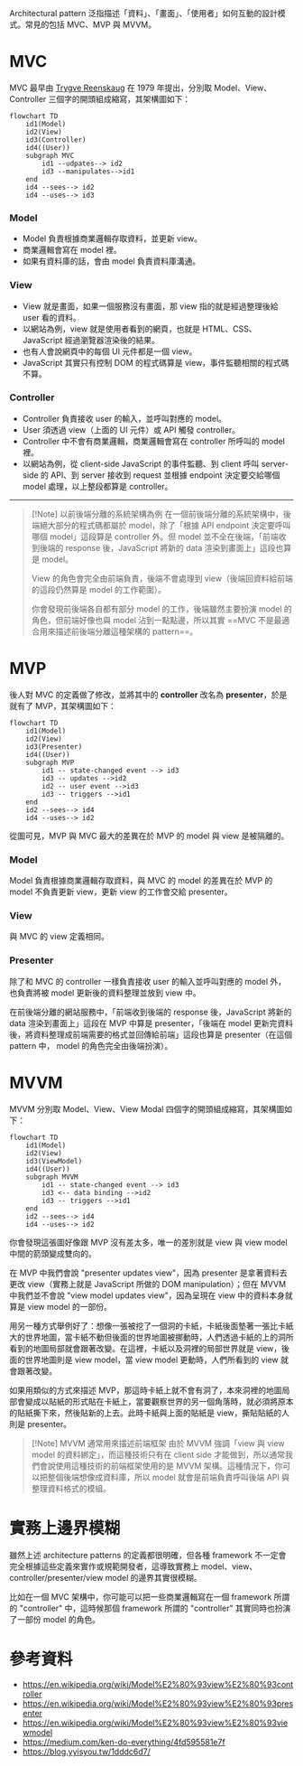 Architectural pattern 泛指描述「資料」、「畫面」、「使用者」如何互動的設計模式。常見的包括 MVC、MVP 與 MVVM。

# MVC

MVC 最早由 [Trygve Reenskaug](https://en.wikipedia.org/wiki/Trygve_Reenskaug) 在 1979 年提出，分別取 Model、View、Controller 三個字的開頭組成縮寫，其架構圖如下：

```mermaid
flowchart TD
    id1(Model)
    id2(View)
    id3(Controller)
    id4((User))
    subgraph MVC
        id1 --udpates--> id2
        id3 --manipulates-->id1
    end
    id4 --sees--> id2
    id4 --uses--> id3
```

### Model

- Model 負責根據商業邏輯存取資料，並更新 view。
- 商業邏輯會寫在 model 裡。
- 如果有資料庫的話，會由 model 負責資料庫溝通。

### View

- View 就是畫面，如果一個服務沒有畫面，那 view 指的就是經過整理後給 user 看的資料。
- 以網站為例，view 就是使用者看到的網頁，也就是 HTML、CSS、JavaScript 經過瀏覽器渲染後的結果。
- 也有人會說網頁中的每個 UI 元件都是一個 view。
- JavaScript 其實只有控制 DOM 的程式碼算是 view，事件監聽相關的程式碼不算。

### Controller

- Controller 負責接收 user 的輸入，並呼叫對應的 model。
- User 須透過 view（上面的 UI 元件）或 API 觸發 controller。
- Controller 中不會有商業邏輯，商業邏輯會寫在 controller 所呼叫的 model 裡。
- 以網站為例，從 client-side JavaScript 的事件監聽、到 client 呼叫 server-side 的 API、到 server 接收到 request 並根據 endpoint 決定要交給哪個 model 處理，以上整段都算是 controller。

---

>[!Note] 以前後端分離的系統架構為例
>在一個前後端分離的系統架構中，後端絕大部分的程式碼都屬於 model，除了「根據 API endpoint 決定要呼叫哪個 model」這段算是 controller 外。但 model 並不全在後端，「前端收到後端的 response 後，JavaScript 將新的 data 渲染到畫面上」這段也算是 model。
>
>View 的角色會完全由前端負責，後端不會處理到 view（後端回資料給前端的這段仍然算是 model 的工作範圍）。
>
>你會發現前後端各自都有部分 model 的工作，後端雖然主要扮演 model 的角色，但前端好像也與 model 沾到一點點邊，所以其實 ==MVC 不是最適合用來描述前後端分離這種架構的 pattern==。

# MVP

後人對 MVC 的定義做了修改，並將其中的 **controller** 改名為 **presenter**，於是就有了 MVP，其架構圖如下：

```mermaid
flowchart TD
    id1(Model)
    id2(View)
    id3(Presenter)
    id4((User))
    subgraph MVP
        id1 -- state-changed event --> id3
        id3 -- updates -->id2
        id2 -- user event -->id3
        id3 -- triggers -->id1
    end
    id2 --sees--> id4
    id4 --uses--> id2
```

從圖可見，MVP 與 MVC 最大的差異在於 MVP 的 model 與 view 是被隔離的。

### Model

Model 負責根據商業邏輯存取資料，與 MVC 的 model 的差異在於 MVP 的 model 不負責更新 view，更新 view 的工作會交給 presenter。

### View

與 MVC 的 view 定義相同。

### Presenter

除了和 MVC 的 controller 一樣負責接收 user 的輸入並呼叫對應的 model 外，也負責將被 model 更新後的資料整理並放到 view 中。

在前後端分離的網站服務中，「前端收到後端的 response 後，JavaScript 將新的 data 渲染到畫面上」這段在 MVP 中算是 presenter，「後端在 model 更新完資料後，將資料整理成前端需要的格式並回傳給前端」這段也算是 presenter（在這個 pattern 中， model 的角色完全由後端扮演）。

# MVVM

MVVM 分別取 Model、View、View Modal 四個字的開頭組成縮寫，其架構圖如下：

```mermaid
flowchart TD
    id1(Model)
    id2(View)
    id3(ViewModel)
    id4((User))
    subgraph MVVM
        id1 -- state-changed event --> id3
        id3 <-- data binding -->id2
        id3 -- triggers -->id1
    end
    id2 --sees--> id4
    id4 --uses--> id2
```

你會發現這張圖好像跟 MVP 沒有差太多，唯一的差別就是 view 與 view model 中間的箭頭變成雙向的。

在 MVP 中我們會說 "presenter updates view"，因為 presenter 是拿著資料去更改 view（實務上就是 JavaScript 所做的 DOM manipulation）；但在 MVVM 中我們並不會說 "view model updates view"，因為呈現在 view 中的資料本身就算是 view model 的一部份。

用另一種方式舉例好了：想像一張被挖了一個洞的卡紙，卡紙後面墊著一張比卡紙大的世界地圖，當卡紙不動但後面的世界地圖被挪動時，人們透過卡紙的上的洞所看到的地圖局部就會跟著改變。在這裡，卡紙以及洞裡的局部世界就是 view，後面的世界地圖則是 view model，當 view model 更動時，人們所看到的 view 就會跟著改變。

如果用類似的方式來描述 MVP，那這時卡紙上就不會有洞了，本來洞裡的地圖局部會變成以貼紙的形式貼在卡紙上，當要觀察世界的另一個角落時，就必須將原本的貼紙撕下來，然後貼新的上去。此時卡紙與上面的貼紙是 view，撕貼貼紙的人則是 presenter。

>[!Note] MVVM 通常用來描述前端框架
>由於 MVVM 強調「view 與 view model 的資料綁定」，而這種技術只有在 client side 才能做到，所以通常我們會說使用這種技術的前端框架使用的是 MVVM 架構。這種情況下，你可以把整個後端想像成資料庫，所以 model 就會是前端負責呼叫後端 API 與整理資料格式的模組。

# 實務上邊界模糊

雖然上述 architecture patterns 的定義都很明確，但各種 framework 不一定會完全根據這些定義來實作或規範開發者，這導致實務上 model、view、controller/presenter/view model 的邊界其實很模糊。

比如在一個 MVC 架構中，你可能可以把一些商業邏輯寫在一個 framework 所謂的 "controller" 中，這時候那個 framework 所謂的 "controller" 其實同時也扮演了一部份 model 的角色。

# 參考資料

- <https://en.wikipedia.org/wiki/Model%E2%80%93view%E2%80%93controller>
- <https://en.wikipedia.org/wiki/Model%E2%80%93view%E2%80%93presenter>
- <https://en.wikipedia.org/wiki/Model%E2%80%93view%E2%80%93viewmodel>
- <https://medium.com/ken-do-everything/4fd595581e7f>
- <https://blog.yyisyou.tw/1dddc6d7/>
